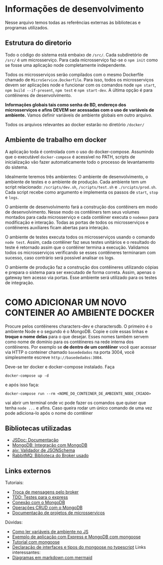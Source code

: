 # Informações de desenvolvimento

Nesse arquivo temos todas as referências externas às bibliotecas e programas utilizados.

## Estrutura do diretorio

Todo o código do sistema está embaixo de `/src/`. Cada subdiretório de `/src/` é um microsserviço. Para cada microsserviço faz-se o `npm init` como se fosse uma aplicação node completamente independente. 

Todos os microsserviços serão compilados com o mesmo Dockerfile chamado de `MicroService.Dockerfile`. Para isso, todos os microsserviços devem ser aplicações node e funcionar com os comandos node `npm start`, `npm build --if-present`, `npm test` e `npm start-dev`. A última opção é para contêineres de desenvolvimento. 

**Informações globais tais como senha de BD, endereço dos microsserviços e afins DEVEM ser acessadas com o uso de variáveis de ambiente.** Vamos definir variáveis de ambiente globais em outro arquivo.

Todos os arquivos relevantes ao docker estarão no diretório `/docker/`

## Ambiente de trabalho em docker

A aplicação toda é controlada com o uso do docker-compose. Assumindo que o executável `docker-compose` é acessível no PATH, scripts de inicialização vão fazer automaticamente todo o processo de levantamento do sistema. 

Idealmente teremos três ambientes: O ambiente de desenvolvimento, o ambiente de testes e o ambiente de produção. Cada ambiente tem um script relacionado: `/scripts/dev.sh`, `/scripts/test.sh` e `./srcipts/prod.sh`. Cada script recebe como argumento e implementa os passos de `start`, `stop` e  `logs`. 

O ambiente de desenvolvimento fará a construção dos contêiners em modo de desenvolvimento. Nesse modo os contêiners tem seus volumes montados para cada microsserviço e cada contêiner executa o `nodemon` para modificação e interação. Todas as portas de todos os microsserviços e contêineres auxiliares ficam abertas para interação. 

O ambiente de testes executa todos os microsserviços usando o comando `node test`. Assim, cada contêiner faz seus testes unitários e o resultado do teste é retornado assim que o contêiner termina a execução. Validamos todos os microsserviços verificando se esses contêineres terminaram com sucesso, caso contrário será possível analisar os logs.

O ambiente de produção faz a construção dos contêineres utilizando cópias e prepara o sistema para ser executado de forma correta. Assim, apenas o gateway tem acesso via portas. Esse ambiente será utilizado para os testes de integração.

# COMO ADICIONAR UM NOVO CONTEINER AO AMBIENTE DOCKER

Procure pelos contêineres characters-dev e charactersdb. O primeiro é o ambiente Node e o segundo é o MongoDB. Copie e cole essas linhas e **troque o nome delas** para o que desejar. 
Esses nomes também servem como nome de domínio para os contêineres na rede interna dos contêineres. Por exemplo se **de dentro de um contêiner** você quer acessar via HTTP o conteiner chamado `basededados` na porta 3004, você simplesmente escreve `http://basededados:3004`.

Deve-se ter docker e docker-compose instalado. Faça
```
docker-compose up -d
```
e após isso faça:
```
docker-compose run --rm <NOME_DO_CONTEINER_DE_AMBIENTE_NODE_CRIADO> 
```
vai abrir um terminal onde vc pode fazer os comandos que quiser que tenha `node ...` e afins. Caso queira rodar um único comando de uma vez pode adiciona-lo após o nome do contêiner

## Bibliotecas utilizadas
* [JSDoc: Documentação](https://jsdoc.app/)
* [MongoDB: Integração com MongoDB](https://www.mongodb.com/docs/drivers/node/current/)
* [ajv: Validador de JSONSchema](https://github.com/ajv-validator/ajv)
* [RabbitMQ: Biblioteca do Broker usado]()

## Links externos

Tutoriais:
* [Troca de mensagens pelo broker](https://www.rabbitmq.com/tutorials/tutorial-one-javascript.html)
* [TDD: Testes para o express](https://www.luiztools.com.br/post/tdd-como-criar-integration-tests-em-node-js-com-jest/)
* [Conexão com o MongoDB](https://www.mongodb.com/blog/post/quick-start-nodejs-mongodb-how-to-get-connected-to-your-database)
* [Operações CRUD com o MongoDB](https://www.mongodb.com/developer/languages/javascript/node-crud-tutorial/) 
* [Documentação de projetos de microsserviços](https://rst.software/blog/2019/03/my-approach-to-documenting-javascript-projects/)


Dúvidas:
* [Como ler variáveis de ambiente no JS](https://nodejs.dev/learn/how-to-read-environment-variables-from-nodejs)
* [Exemplo de aplicação com Express e MongoDB com mongoose](https://github.com/puntotech/pokeAPI)
* [Tutorial com mongoose](https://www.youtube.com/watch?v=DZBGEVgL2eE)
* [Declaração de interfaces e tipos do mongoose no typescript](https://millo-l.github.io/Typescript-mongoose-methods-statics/)
Links interessantes:
* [Diagramas em markdown com mermaid](https://mermaid-js.github.io/mermaid/#/)